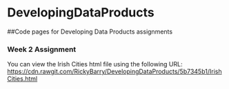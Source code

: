 # DevelopingDataProducts
##Code pages for Developing Data Products assignments 
### Week 2 Assignment
You can view the Irish Cities html file using the following URL:
https://cdn.rawgit.com/RickyBarry/DevelopingDataProducts/5b7345b1/IrishCities.html
